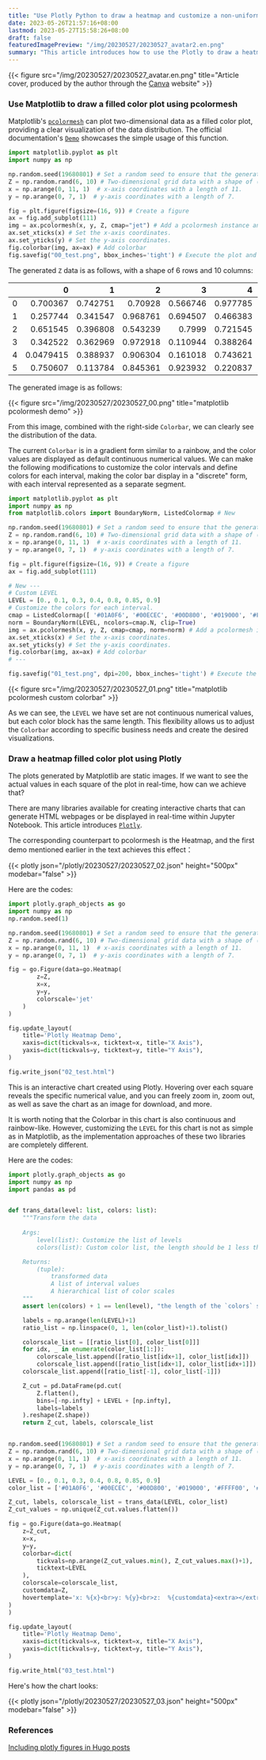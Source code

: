 ```yaml
---
title: "Use Plotly Python to draw a heatmap and customize a non-uniform colorbar"
date: 2023-05-26T21:57:16+08:00
lastmod: 2023-05-27T15:58:26+08:00
draft: false
featuredImagePreview: "/img/20230527/20230527_avatar2.en.png"
summary: "This article introduces how to use the Plotly to draw a heatmap chart, customize a non-uniform colorbar, and finally compare the visual effect of the graph with Matplotlib's pcolormesh. The webpage allows direct preview and manipulation of Plotly charts."
---
```


{{< figure src="/img/20230527/20230527_avatar.en.png" title="Article cover, produced by the author through the [Canva](https://www.canva.com/) website" >}}

### Use Matplotlib to draw a filled color plot using pcolormesh

Matplotlib's [`pcolormesh`](https://matplotlib.org/stable/api/_as_gen/matplotlib.pyplot.pcolormesh.html#matplotlib.pyplot.pcolormesh) can plot two-dimensional data as a filled color plot, providing a clear visualization of the data distribution. The official documentation's [`Demo`](https://matplotlib.org/stable/gallery/images_contours_and_fields/pcolormesh_levels.html#sphx-glr-gallery-images-contours-and-fields-pcolormesh-levels-py) showcases the simple usage of this function.

```python
import matplotlib.pyplot as plt
import numpy as np

np.random.seed(19680801) # Set a random seed to ensure that the generated Z data is the same every time.
Z = np.random.rand(6, 10) # Two-dimensional grid data with a shape of (6x10).
x = np.arange(0, 11, 1)  # x-axis coordinates with a length of 11.
y = np.arange(0, 7, 1)  # y-axis coordinates with a length of 7.

fig = plt.figure(figsize=(16, 9)) # Create a figure
ax = fig.add_subplot(111)
img = ax.pcolormesh(x, y, Z, cmap="jet") # Add a pcolormesh instance and set the cmap.
ax.set_xticks(x) # Set the x-axis coordinates.
ax.set_yticks(y) # Set the y-axis coordinates.
fig.colorbar(img, ax=ax) # Add colorbar
fig.savefig("00_test.png", bbox_inches='tight') # Execute the plot and export it as an image.
```

The generated `Z` data is as follows, with a shape of 6 rows and 10 columns:

|    |         0 |        1 |        2 |        3 |        4 |        5 |        6 |        7 |         8 |        9 |
|---:|----------:|---------:|---------:|---------:|---------:|---------:|---------:|---------:|----------:|---------:|
|  0 | 0.700367  | 0.742751 | 0.70928  | 0.566746 | 0.977785 | 0.706335 | 0.247916 | 0.157883 | 0.697699  | 0.719957 |
|  1 | 0.257744  | 0.341547 | 0.968761 | 0.694507 | 0.466383 | 0.702813 | 0.511786 | 0.928741 | 0.739769  | 0.622439 |
|  2 | 0.651545  | 0.396808 | 0.543239 | 0.7999   | 0.721545 | 0.295364 | 0.160946 | 0.206126 | 0.134325  | 0.480605 |
|  3 | 0.342522  | 0.362969 | 0.972918 | 0.110944 | 0.388264 | 0.783066 | 0.972897 | 0.48321  | 0.336421  | 0.567419 |
|  4 | 0.0479415 | 0.388937 | 0.906304 | 0.161018 | 0.743621 | 0.632974 | 0.32418  | 0.922377 | 0.237226  | 0.823946 |
|  5 | 0.750607  | 0.113784 | 0.845361 | 0.923932 | 0.220837 | 0.933054 | 0.488999 | 0.474719 | 0.0891675 | 0.229948 |

The generated image is as follows:

{{< figure src="/img/20230527/20230527_00.png" title="matplotlib pcolormesh demo" >}}

From this image, combined with the right-side `Colorbar`, we can clearly see the distribution of the data.

The current `Colorbar` is in a gradient form similar to a rainbow, and the color values are displayed as default continuous numerical values. We can make the following modifications to customize the color intervals and define colors for each interval, making the color bar display in a "discrete" form, with each interval represented as a separate segment.

```python
import matplotlib.pyplot as plt
import numpy as np
from matplotlib.colors import BoundaryNorm, ListedColormap # New

np.random.seed(19680801) # Set a random seed to ensure that the generated Z data is the same every time.
Z = np.random.rand(6, 10) # Two-dimensional grid data with a shape of (6x10).
x = np.arange(0, 11, 1)  # x-axis coordinates with a length of 11.
y = np.arange(0, 7, 1)  # y-axis coordinates with a length of 7.

fig = plt.figure(figsize=(16, 9)) # Create a figure
ax = fig.add_subplot(111)

# New ---
# Custom LEVEL
LEVEL = [0., 0.1, 0.3, 0.4, 0.8, 0.85, 0.9]
# Customize the colors for each interval.
cmap = ListedColormap([ '#01A0F6', '#00ECEC', '#00D800', '#019000', '#FFFF00', '#E7C000', ])  # type: ignore
norm = BoundaryNorm(LEVEL, ncolors=cmap.N, clip=True)
img = ax.pcolormesh(x, y, Z, cmap=cmap, norm=norm) # Add a pcolormesh instance and set the cmap and the norm.
ax.set_xticks(x) # Set the x-axis coordinates.
ax.set_yticks(y) # Set the y-axis coordinates.
fig.colorbar(img, ax=ax) # Add colorbar
# ---

fig.savefig("01_test.png", dpi=200, bbox_inches='tight') # Execute the plot and export it as an image.
```

{{< figure src="/img/20230527/20230527_01.png" title="matplotlib pcolormesh custom colorbar" >}}

As we can see, the `LEVEL` we have set are not continuous numerical values, but each color block has the same length. This flexibility allows us to adjust the `Colorbar` according to specific business needs and create the desired visualizations.

### Draw a heatmap filled color plot using Plotly

The plots generated by Matplotlib are static images. If we want to see the actual values in each square of the plot in real-time, how can we achieve that?

There are many libraries available for creating interactive charts that can generate HTML webpages or be displayed in real-time within Jupyter Notebook. This article introduces [`Plotly`](https://plotly.com/python/).

The corresponding counterpart to pcolormesh is the Heatmap, and the first demo mentioned earlier in the text achieves this effect：

{{< plotly json="/plotly/20230527/20230527_02.json" height="500px" modebar="false" >}}

Here are the codes:

```python
import plotly.graph_objects as go
import numpy as np
np.random.seed(1)

np.random.seed(19680801) # Set a random seed to ensure that the generated Z data is the same every time.
Z = np.random.rand(6, 10) # Two-dimensional grid data with a shape of (6x10).
x = np.arange(0, 11, 1)  # x-axis coordinates with a length of 11.
y = np.arange(0, 7, 1)  # y-axis coordinates with a length of 7.

fig = go.Figure(data=go.Heatmap(
        z=Z,
        x=x,
        y=y,
        colorscale='jet'
    )
)

fig.update_layout(
    title='Plotly Heatmap Demo',
    xaxis=dict(tickvals=x, ticktext=x, title="X Axis"),
    yaxis=dict(tickvals=y, ticktext=y, title="Y Axis"),
)

fig.write_json("02_test.html")
```

This is an interactive chart created using Plotly. Hovering over each square reveals the specific numerical value, and you can freely zoom in, zoom out, as well as save the chart as an image for download, and more.

It is worth noting that the Colorbar in this chart is also continuous and rainbow-like. However, customizing the `LEVEL` for this chart is not as simple as in Matplotlib, as the implementation approaches of these two libraries are completely different.

Here are the codes:

```python
import plotly.graph_objects as go
import numpy as np
import pandas as pd


def trans_data(level: list, colors: list):
    """Transform the data
    
    Args:
        level(list): Customize the list of levels
        colors(list): Custom color list, the length should be 1 less than `level`

    Returns:
        (tuple):
            transformed data
            A list of interval values
            A hierarchical list of color scales
    """
    assert len(colors) + 1 == len(level), "the length of the `colors` should be 1 less than `level`"

    labels = np.arange(len(LEVEL)+1)
    ratio_list = np.linspace(0, 1, len(color_list)+1).tolist()

    colorscale_list = [[ratio_list[0], color_list[0]]]
    for idx, _ in enumerate(color_list[1:]):
        colorscale_list.append([ratio_list[idx+1], color_list[idx]])
        colorscale_list.append([ratio_list[idx+1], color_list[idx+1]])
    colorscale_list.append([ratio_list[-1], color_list[-1]])

    Z_cut = pd.DataFrame(pd.cut(
        Z.flatten(),
        bins=[-np.infty] + LEVEL + [np.infty],
        labels=labels
    ).reshape(Z.shape))
    return Z_cut, labels, colorscale_list


np.random.seed(19680801) # Set a random seed to ensure that the generated Z data is the same every time.
Z = np.random.rand(6, 10) # Two-dimensional grid data with a shape of (6x10).
x = np.arange(0, 11, 1)  # x-axis coordinates with a length of 11.
y = np.arange(0, 7, 1)  # y-axis coordinates with a length of 7.

LEVEL = [0., 0.1, 0.3, 0.4, 0.8, 0.85, 0.9]
color_list = ['#01A0F6', '#00ECEC', '#00D800', '#019000', '#FFFF00', '#E7C000']

Z_cut, labels, colorscale_list = trans_data(LEVEL, color_list)
Z_cut_values = np.unique(Z_cut.values.flatten())

fig = go.Figure(data=go.Heatmap(
    z=Z_cut,
    x=x,
    y=y,
    colorbar=dict(
        tickvals=np.arange(Z_cut_values.min(), Z_cut_values.max()+1),
        ticktext=LEVEL
    ),
    colorscale=colorscale_list,
    customdata=Z,
    hovertemplate='x: %{x}<br>y: %{y}<br>z:  %{customdata}<extra></extra>',
)
)

fig.update_layout(
    title='Plotly Heatmap Demo',
    xaxis=dict(tickvals=x, ticktext=x, title="X Axis"),
    yaxis=dict(tickvals=y, ticktext=y, title="Y Axis"),
)

fig.write_html("03_test.html")
```

Here's how the chart looks:

{{< plotly json="/plotly/20230527/20230527_03.json" height="500px" modebar="false" >}}


### References

[Including plotly figures in Hugo posts](https://ig248.gitlab.io/post/2018-11-05-plotly-sample/)